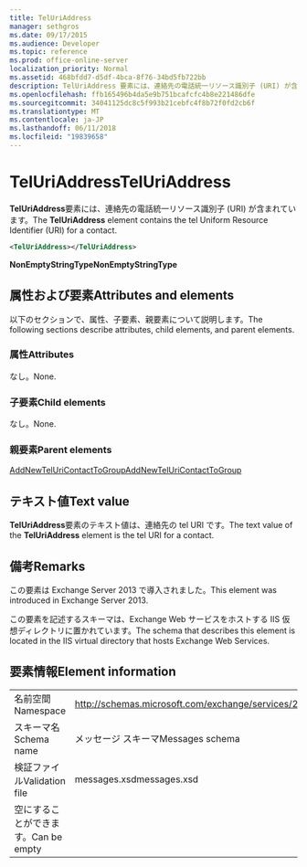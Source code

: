 ```yaml
---
title: TelUriAddress
manager: sethgros
ms.date: 09/17/2015
ms.audience: Developer
ms.topic: reference
ms.prod: office-online-server
localization_priority: Normal
ms.assetid: 468bfdd7-d5df-4bca-8f76-34bd5fb722bb
description: TelUriAddress 要素には、連絡先の電話統一リソース識別子 (URI) が含まれています。
ms.openlocfilehash: ffb165496b4da5e9b751bcafcfc4b8e221486dfe
ms.sourcegitcommit: 34041125dc8c5f993b21cebfc4f8b72f0fd2cb6f
ms.translationtype: MT
ms.contentlocale: ja-JP
ms.lasthandoff: 06/11/2018
ms.locfileid: "19839658"
---
```

# <a name="teluriaddress"></a><span data-ttu-id="79b32-103">TelUriAddress</span><span class="sxs-lookup"><span data-stu-id="79b32-103">TelUriAddress</span></span>

<span data-ttu-id="79b32-104">**TelUriAddress**要素には、連絡先の電話統一リソース識別子 (URI) が含まれています。</span><span class="sxs-lookup"><span data-stu-id="79b32-104">The **TelUriAddress** element contains the tel Uniform Resource Identifier (URI) for a contact.</span></span> 
  
```XML
<TelUriAddress></TelUriAddress>
```

 <span data-ttu-id="79b32-105">**NonEmptyStringType**</span><span class="sxs-lookup"><span data-stu-id="79b32-105">**NonEmptyStringType**</span></span>
## <a name="attributes-and-elements"></a><span data-ttu-id="79b32-106">属性および要素</span><span class="sxs-lookup"><span data-stu-id="79b32-106">Attributes and elements</span></span>

<span data-ttu-id="79b32-107">以下のセクションで、属性、子要素、親要素について説明します。</span><span class="sxs-lookup"><span data-stu-id="79b32-107">The following sections describe attributes, child elements, and parent elements.</span></span>
  
### <a name="attributes"></a><span data-ttu-id="79b32-108">属性</span><span class="sxs-lookup"><span data-stu-id="79b32-108">Attributes</span></span>

<span data-ttu-id="79b32-109">なし。</span><span class="sxs-lookup"><span data-stu-id="79b32-109">None.</span></span>
  
### <a name="child-elements"></a><span data-ttu-id="79b32-110">子要素</span><span class="sxs-lookup"><span data-stu-id="79b32-110">Child elements</span></span>

<span data-ttu-id="79b32-111">なし。</span><span class="sxs-lookup"><span data-stu-id="79b32-111">None.</span></span>
  
### <a name="parent-elements"></a><span data-ttu-id="79b32-112">親要素</span><span class="sxs-lookup"><span data-stu-id="79b32-112">Parent elements</span></span>

[<span data-ttu-id="79b32-113">AddNewTelUriContactToGroup</span><span class="sxs-lookup"><span data-stu-id="79b32-113">AddNewTelUriContactToGroup</span></span>](addnewteluricontacttogroup.md)
  
## <a name="text-value"></a><span data-ttu-id="79b32-114">テキスト値</span><span class="sxs-lookup"><span data-stu-id="79b32-114">Text value</span></span>

<span data-ttu-id="79b32-115">**TelUriAddress**要素のテキスト値は、連絡先の tel URI です。</span><span class="sxs-lookup"><span data-stu-id="79b32-115">The text value of the **TelUriAddress** element is the tel URI for a contact.</span></span> 
  
## <a name="remarks"></a><span data-ttu-id="79b32-116">備考</span><span class="sxs-lookup"><span data-stu-id="79b32-116">Remarks</span></span>

<span data-ttu-id="79b32-117">この要素は Exchange Server 2013 で導入されました。</span><span class="sxs-lookup"><span data-stu-id="79b32-117">This element was introduced in Exchange Server 2013.</span></span>
  
<span data-ttu-id="79b32-118">この要素を記述するスキーマは、Exchange Web サービスをホストする IIS 仮想ディレクトリに置かれています。</span><span class="sxs-lookup"><span data-stu-id="79b32-118">The schema that describes this element is located in the IIS virtual directory that hosts Exchange Web Services.</span></span>
  
## <a name="element-information"></a><span data-ttu-id="79b32-119">要素情報</span><span class="sxs-lookup"><span data-stu-id="79b32-119">Element information</span></span>

|||
|:-----|:-----|
|<span data-ttu-id="79b32-120">名前空間</span><span class="sxs-lookup"><span data-stu-id="79b32-120">Namespace</span></span>  <br/> |http://schemas.microsoft.com/exchange/services/2006/messages  <br/> |
|<span data-ttu-id="79b32-121">スキーマ名</span><span class="sxs-lookup"><span data-stu-id="79b32-121">Schema name</span></span>  <br/> |<span data-ttu-id="79b32-122">メッセージ スキーマ</span><span class="sxs-lookup"><span data-stu-id="79b32-122">Messages schema</span></span>  <br/> |
|<span data-ttu-id="79b32-123">検証ファイル</span><span class="sxs-lookup"><span data-stu-id="79b32-123">Validation file</span></span>  <br/> |<span data-ttu-id="79b32-124">messages.xsd</span><span class="sxs-lookup"><span data-stu-id="79b32-124">messages.xsd</span></span>  <br/> |
|<span data-ttu-id="79b32-125">空にすることができます。</span><span class="sxs-lookup"><span data-stu-id="79b32-125">Can be empty</span></span>  <br/> ||
   

